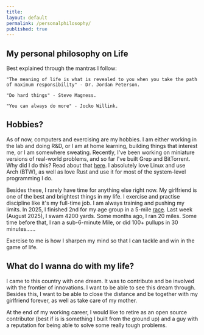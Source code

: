 ```yaml
---
title:
layout: default
permalink: /personalphilosophy/
published: true
---
```


## My personal philosophy on Life

Best explained through the mantras I follow:

```
"The meaning of life is what is revealed to you when you take the path of maximum responsibility" - Dr. Jordan Peterson.
```
```
"Do hard things" - Steve Magness. 
```
```
"You can always do more" - Jocko Willink.
```

## Hobbies?

As of now, computers and exercising are my hobbies. I am either working in the lab and doing R&D, or I am at home learning, building things that interest me, or I am somewhere sweating. Recently, I've been working on miniature versions of real-world problems, and so far I've built Grep and BitTorrent. Why did I do this? Read about that [here](https://github.com/apurbapokharel/codecrafters-grep-go?tab=readme-ov-file#intro). I absolutely love Linux and use Arch (BTW), as well as love Rust and use it for most of the system-level programming I do.

Besides these, I rarely have time for anything else right now. My girlfriend is one of the best and brightest things in my life. I exercise and practise discipline like it's my full-time job. I am always training and pushing my limits. In 2025, I finished 2nd for my age group in a 5-mile [race](https://runsignup.com/Race/Results/137375/IndividualResult/BQdN#U102730481). Last week (August 2025), I swam 4200 yards. Some months ago, I ran 20 miles. Some time before that, I ran a sub-6-minute Mile, or did 100+ pullups in 30 minutes......

Exercise to me is how I sharpen my mind so that I can tackle and win in the game of life.

## What do I wanna do with my life?

I came to this country with one dream. It was to contribute and be involved with the frontier of innovations. I want to be able to see this dream through. Besides this, I want to be able to close the distance and be together with my girlfriend forever, as well as take care of my mother.

At the end of my working career, I would like to retire as an open source contributor (best if is is something I built from the ground up) and a guy with a reputation for being able to solve some really tough problems.


